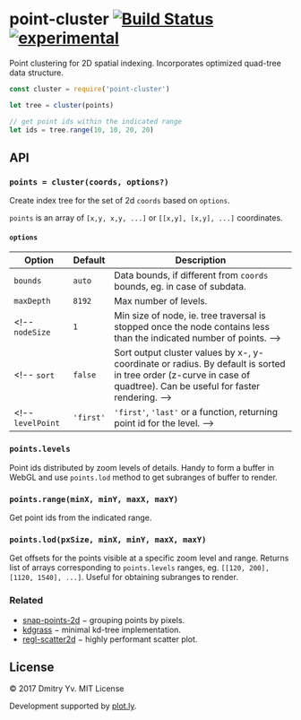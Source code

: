 # point-cluster [![Build Status](https://travis-ci.org/dfcreative/point-cluster.svg?branch=master)](https://travis-ci.org/dfcreative/point-cluster) [![experimental](https://img.shields.io/badge/stability-experimental-red.svg)](http://github.com/badges/stability-badges)

Point clustering for 2D spatial indexing. Incorporates optimized quad-tree data structure.

<!--
* [ ] quad-tree, kd-tree, ann-tree and other tree types.
* [x] splatting by zoom layers.
* [x] point selection/hover by range.
* [ ] point radius and weight.
* [ ] reverse z-index order mode to keep visible points in reclustering.
* [ ] appending/removing points.
* [x] no visually noticeable clustering artifacts.
* [x] high performance (faster than [snap-points-2d](https://github.com/gl-vis/snap-points-2d)).
* [x] no memory overuse.

[DEMO](https://github.com/dfcreative/point-cluster)
-->


```js
const cluster = require('point-cluster')

let tree = cluster(points)

// get point ids within the indicated range
let ids = tree.range(10, 10, 20, 20)
```

## API

### `points = cluster(coords, options?)`

Create index tree for the set of 2d `coords` based on `options`.

`points` is an array of `[x,y, x,y, ...]` or `[[x,y], [x,y], ...]` coordinates.

#### `options`

Option | Default | Description
---|---|---
`bounds` | `auto` | Data bounds, if different from `coords` bounds, eg. in case of subdata.
`maxDepth` | `8192` | Max number of levels.
<!-- `nodeSize` | `1` | Min size of node, ie. tree traversal is stopped once the node contains less than the indicated number of points. -->
<!-- `sort` | `false` | Sort output cluster values by x-, y-coordinate or radius. By default is sorted in tree order (z-curve in case of quadtree). Can be useful for faster rendering. -->
<!-- `levelPoint` | `'first'` | `'first'`, `'last'` or a function, returning point id for the level. -->

### `points.levels`

Point ids distributed by zoom levels of details. Handy to form a buffer in WebGL and use `points.lod` method to get subranges of buffer to render.

### `points.range(minX, minY, maxX, maxY)`

Get point ids from the indicated range.

### `points.lod(pxSize, minX, minY, maxX, maxY)`

Get offsets for the points visible at a specific zoom level and range. Returns list of arrays corresponding to `points.levels` ranges, eg. `[[120, 200], [1120, 1540], ...]`. Useful for obtaining subranges to render.



### Related

* [snap-points-2d](https://github.com/gl-vis/snap-points-2d) − grouping points by pixels.
* [kdgrass](https://github.com/dfcreative/kdgrass) − minimal kd-tree implementation.
* [regl-scatter2d](https://github.com/dfreative/regl-scatter2d) − highly performant scatter plot.


## License

© 2017 Dmitry Yv. MIT License

Development supported by [plot.ly](https://github.com/plotly/).
